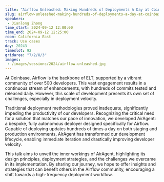 ```yaml
---
title: "Airflow Unleashed: Making Hundreds of Deployments A Day at Coinbase"
slug: airflow-unleashed-making-hundreds-of-deployments-a-day-at-coinbase
speakers:
 - Jianlong Zhong
time_start: 2024-09-12 12:00:00
time_end: 2024-09-12 12:25:00
room: California East
track: Use cases
day: 20243
timeslot: 92
gridarea: "7/2/8/3"
images: 
 - /images/sessions/2024/airflow-unleashed.jpg
---
```


At Coinbase, Airflow is the backbone of ELT, supported by a vibrant community of over 500 developers. This vast engagement results in a continuous stream of enhancements, with hundreds of commits tested and released daily. However, this scale of development presents its own set of challenges, especially in deployment velocity.
 
 
 
 Traditional deployment methodologies proved inadequate, significantly impeding the productivity of our developers. Recognizing the critical need for a solution that matches our pace of innovation, we developed AirAgent: a bespoke, fully autonomous deployer designed specifically for Airflow. Capable of deploying updates hundreds of times a day on both staging and production environments, AirAgent has transformed our development lifecycle, enabling immediate iteration and drastically improving developer velocity.
 
 
 
 This talk aims to unveil the inner workings of AirAgent, highlighting its design principles, deployment strategies, and the challenges we overcame in its implementation. By sharing our journey, we hope to offer insights and strategies that can benefit others in the Airflow community, encouraging a shift towards a high-frequency deployment workflow.